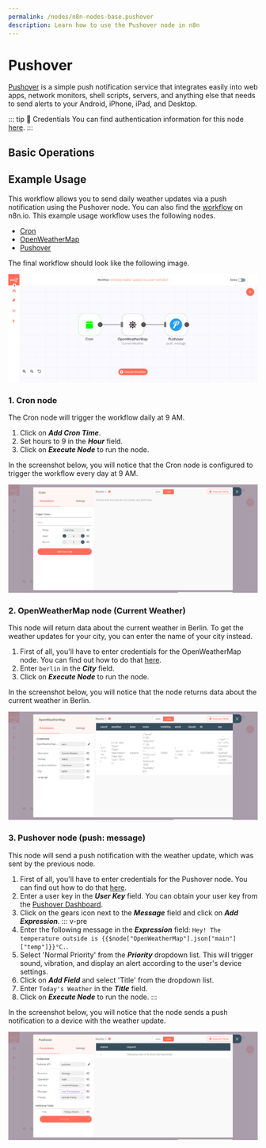 ```yaml
---
permalink: /nodes/n8n-nodes-base.pushover
description: Learn how to use the Pushover node in n8n
---
```


# Pushover

[Pushover](https://www.pushover.net/) is a simple push notification service that integrates easily into web apps, network monitors, shell scripts, servers, and anything else that needs to send alerts to your Android, iPhone, iPad, and Desktop.

::: tip 🔑 Credentials
You can find authentication information for this node [here](../../../credentials/Pushover/README.md).
:::

## Basic Operations

<Resource node="n8n-nodes-base.pushover" />

## Example Usage

This workflow allows you to send daily weather updates via a push notification using the Pushover node. You can also find the [workflow](https://n8n.io/workflows/740) on n8n.io. This example usage workflow uses the following nodes.
- [Cron](../../core-nodes/Cron/README.md)
- [OpenWeatherMap](../../nodes/OpenWeatherMap/README.md)
- [Pushover]()

The final workflow should look like the following image.

![A workflow with the Pushover node](./workflow.png)

### 1. Cron node

The Cron node will trigger the workflow daily at 9 AM.

1. Click on ***Add Cron Time***.
2. Set hours to 9 in the ***Hour*** field.
3. Click on ***Execute Node*** to run the node.

In the screenshot below, you will notice that the Cron node is configured to trigger the workflow every day at 9 AM.

![Using the Cron node to trigger the workflow daily at 9 am](./Cron_node.png)

### 2. OpenWeatherMap node (Current Weather)

This node will return data about the current weather in Berlin. To get the weather updates for your city, you can enter the name of your city instead.

1. First of all, you'll have to enter credentials for the OpenWeatherMap node. You can find out how to do that [here](../../../credentials/OpenWeatherMap/README.md).
2. Enter `berlin` in the ***City*** field.
3. Click on ***Execute Node*** to run the node.

In the screenshot below, you will notice that the node returns data about the current weather in Berlin.

![Using the OpenWeatherMap node to get weather updates for Berlin](./OpenWeatherMap_node.png)

### 3. Pushover node (push: message)

This node will send a push notification with the weather update, which was sent by the previous node.

1. First of all, you'll have to enter credentials for the Pushover node. You can find out how to do that [here](../../../credentials/Pushover/README.md).
2. Enter a user key in the ***User Key*** field. You can obtain your user key from the [Pushover Dashboard](https://www.pushover.net/).
3. Click on the gears icon next to the ***Message*** field and click on ***Add Expression***.
::: v-pre
5. Enter the following message in the ***Expression*** field: `Hey! The temperature outside is {{$node["OpenWeatherMap"].json["main"]["temp"]}}°C.`.
6. Select 'Normal Priority' from the ***Priority*** dropdown list. This will trigger sound, vibration, and display an alert according to the user's device settings.
7. Click on ***Add Field*** and select 'Title' from the dropdown list.
8. Enter `Today's Weather` in the ***Title*** field.
9. Click on ***Execute Node*** to run the node.
:::

In the screenshot below, you will notice that the node sends a push notification to a device with the weather update.

![Using the Pushover node to send weather updates via a push notification](./Pushover_node.png)
